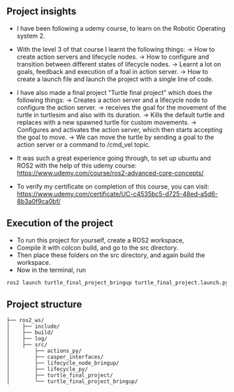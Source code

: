 ## Project insights
- I have been following a udemy course, to learn on the Robotic Operating system 2.
- With the level 3 of that course I learnt the following things:
-> How to create action servers and lifecycle nodes.
-> How to configure and transition between different states of lifecycle nodes.
-> Learnt a lot on goals, feedback and execution of a foal in action server.
-> How to create a launch file and launch the project with a single line of code.

- I have also made a final project "Turtle final project" which does the following things:
-> Creates a action server and a lifecycle node to configure the action server.
-> receives the goal for the movement of the turtle in turtlesim and also with its duration.
-> Kills the default turtle and replaces with a new spawned turtle for custom movements.
-> Configures and activates the action server, which then starts accepting the goal to move.
-> We can move the turtle by sending a goal to the action server or a command to /cmd_vel topic.

- It was such a great experience going through, to set up ubuntu  and ROS2 with the help of this udemy course: https://www.udemy.com/course/ros2-advanced-core-concepts/

- To verify my certificate on completion of this course, you can visit: https://www.udemy.com/certificate/UC-c4535bc5-d725-48ed-a5d6-8b3a0f9ca0bf/

## Execution of the project
- To run this project for yourself, create a ROS2 workspace,
- Compile it with colcon build, and go to the src directory.
- Then place these folders on the src directory, and again build the workspace.
- Now in the terminal, run
```bash
ros2 launch turtle_final_project_bringup turtle_final_project.launch.py
```

## Project structure
```
├── ros2_ws/
│    ├── include/
│    ├── build/
│    ├── log/
│    ├── src/
│        ├── actions_py/
│        ├── casper_interfaces/
│        ├── lifecycle_node_bringup/
│        ├── lifecycle_py/
│        ├── turtle_final_project/
│        └── turtle_final_project_bringup/
```
